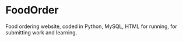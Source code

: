 # FoodOrder
Food ordering website, coded in Python, MySQL, HTML for running, for submitting work and learning.
